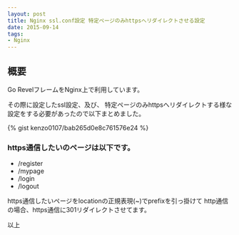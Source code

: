 ```yaml
---
layout: post
title: Nginx ssl.conf設定 特定ページのみhttpsへリダイレクトさせる設定
date: 2015-09-14
tags:
- Nginx
---
```


## 概要
Go RevelフレームをNginx上で利用しています。

その際に設定したssl設定、及び、
特定ページのみhttpsへリダイレクトする様な
設定をする必要があったので以下まとめました。

{% gist kenzo0107/bab265d0e8c761576e24 %}


### https通信したいのページは以下です。

   - /register
   - /mypage
   - /login
   - /logout

https通信したいページをlocationの正規表現(~)でprefixを引っ掛けて
http通信の場合、https通信に301リダイレクトさせてます。

以上

